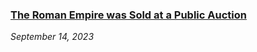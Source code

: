 ### [The Roman Empire was Sold at a Public Auction](/blog/rome/price-of-roman-empire)

_September 14, 2023_
